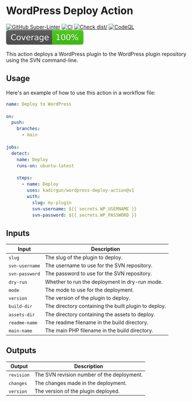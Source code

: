 # WordPress Deploy Action

[![GitHub Super-Linter](https://github.com/kadirgun/wordpress-deploy-action/actions/workflows/linter.yml/badge.svg)](https://github.com/kadirgun/wordpress-deploy-action/actions/workflows/linter.yml)
[![CI](https://github.com/kadirgun/wordpress-deploy-action/actions/workflows/ci.yml/badge.svg)](https://github.com/kadirgun/wordpress-deploy-action/actions/workflows/ci.yml)
[![Check dist/](https://github.com/kadirgun/wordpress-deploy-action/actions/workflows/check-dist.yml/badge.svg)](https://github.com/kadirgun/wordpress-deploy-action/actions/workflows/check-dist.yml)
[![CodeQL](https://github.com/kadirgun/wordpress-deploy-action/actions/workflows/codeql-analysis.yml/badge.svg)](https://github.com/kadirgun/wordpress-deploy-action/actions/workflows/codeql-analysis.yml)
[![Coverage](./badges/coverage.svg)](./badges/coverage.svg)

This action deploys a WordPress plugin to the WordPress plugin repository using
the SVN command-line.

## Usage

Here's an example of how to use this action in a workflow file:

```yaml
name: Deploy to WordPress

on:
  push:
    branches:
      - main

jobs:
  detect:
    name: Deploy
    runs-on: ubuntu-latest

    steps:
      - name: Deploy
        uses: kadirgun/wordpress-deploy-action@v1
        with:
          slug: my-plugin
          svn-username: ${{ secrets.WP_USERNAME }}
          svn-password: ${{ secrets.WP_PASSWORD }}
```

## Inputs

| Input          | Description                                          |
| -------------- | ---------------------------------------------------- |
| `slug`         | The slug of the plugin to deploy.                    |
| `svn-username` | The username to use for the SVN repository.          |
| `svn-password` | The password to use for the SVN repository.          |
| `dry-run`      | Whether to run the deployment in dry-run mode.       |
| `mode`         | The mode to use for the deployment.                  |
| `version`      | The version of the plugin to deploy.                 |
| `build-dir`    | The directory containing the built plugin to deploy. |
| `assets-dir`   | The directory containing the assets to deploy.       |
| `readme-name`  | The readme filename in the build directory.          |
| `main-name`    | The main PHP filename in the build directory.        |

## Outputs

| Output     | Description                                |
| ---------- | ------------------------------------------ |
| `revision` | The SVN revision number of the deployment. |
| `changes`  | The changes made in the deployment.        |
| `version`  | The version of the plugin deployed.        |
